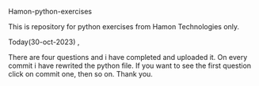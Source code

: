 Hamon-python-exercises

 This is repository for python exercises from Hamon Technologies only. 

Today(30-oct-2023) , 

 There are four questions and i have completed and uploaded it.
 On every commit i have rewrited the python file.
 If you want to see the first question click on commit one, then so on. Thank you.
